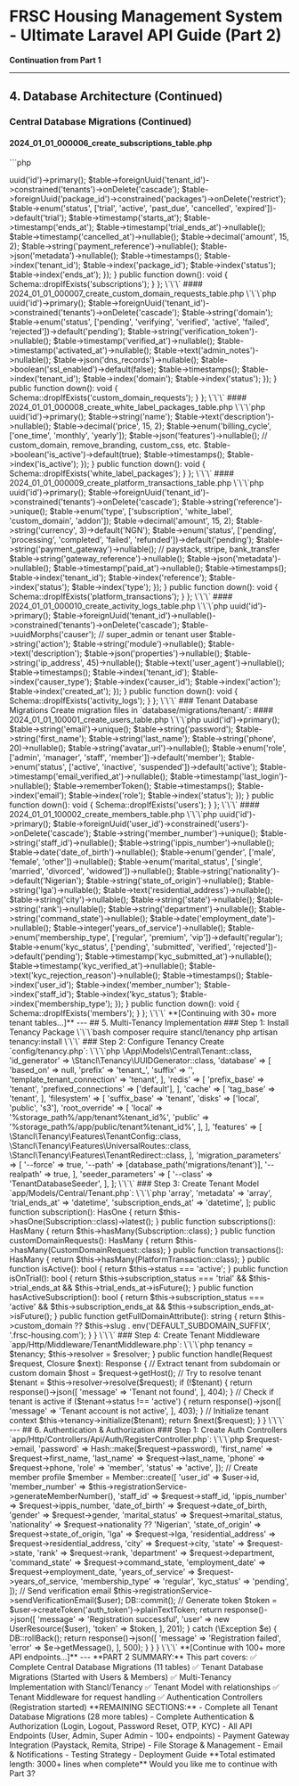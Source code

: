# FRSC Housing Management System - Ultimate Laravel API Guide (Part 2)

**Continuation from Part 1**

---

## 4. Database Architecture (Continued)

### Central Database Migrations (Continued)

#### 2024_01_01_000006_create_subscriptions_table.php

\`\`\`php
<?php

use Illuminate\Database\Migrations\Migration;
use Illuminate\Database\Schema\Blueprint;
use Illuminate\Support\Facades\Schema;

return new class extends Migration
{
    public function up(): void
    {
        Schema::create('subscriptions', function (Blueprint $table) {
            $table->uuid('id')->primary();
            $table->foreignUuid('tenant_id')->constrained('tenants')->onDelete('cascade');
            $table->foreignUuid('package_id')->constrained('packages')->onDelete('restrict');
            $table->enum('status', ['trial', 'active', 'past_due', 'cancelled', 'expired'])->default('trial');
            $table->timestamp('starts_at');
            $table->timestamp('ends_at');
            $table->timestamp('trial_ends_at')->nullable();
            $table->timestamp('cancelled_at')->nullable();
            $table->decimal('amount', 15, 2);
            $table->string('payment_reference')->nullable();
            $table->json('metadata')->nullable();
            $table->timestamps();
            
            $table->index('tenant_id');
            $table->index('package_id');
            $table->index('status');
            $table->index('ends_at');
        });
    }

    public function down(): void
    {
        Schema::dropIfExists('subscriptions');
    }
};
\`\`\`

#### 2024_01_01_000007_create_custom_domain_requests_table.php

\`\`\`php
<?php

use Illuminate\Database\Migrations\Migration;
use Illuminate\Database\Schema\Blueprint;
use Illuminate\Support\Facades\Schema;

return new class extends Migration
{
    public function up(): void
    {
        Schema::create('custom_domain_requests', function (Blueprint $table) {
            $table->uuid('id')->primary();
            $table->foreignUuid('tenant_id')->constrained('tenants')->onDelete('cascade');
            $table->string('domain');
            $table->enum('status', ['pending', 'verifying', 'verified', 'active', 'failed', 'rejected'])->default('pending');
            $table->string('verification_token')->nullable();
            $table->timestamp('verified_at')->nullable();
            $table->timestamp('activated_at')->nullable();
            $table->text('admin_notes')->nullable();
            $table->json('dns_records')->nullable();
            $table->boolean('ssl_enabled')->default(false);
            $table->timestamps();
            
            $table->index('tenant_id');
            $table->index('domain');
            $table->index('status');
        });
    }

    public function down(): void
    {
        Schema::dropIfExists('custom_domain_requests');
    }
};
\`\`\`

#### 2024_01_01_000008_create_white_label_packages_table.php

\`\`\`php
<?php

use Illuminate\Database\Migrations\Migration;
use Illuminate\Database\Schema\Blueprint;
use Illuminate\Support\Facades\Schema;

return new class extends Migration
{
    public function up(): void
    {
        Schema::create('white_label_packages', function (Blueprint $table) {
            $table->uuid('id')->primary();
            $table->string('name');
            $table->text('description')->nullable();
            $table->decimal('price', 15, 2);
            $table->enum('billing_cycle', ['one_time', 'monthly', 'yearly']);
            $table->json('features')->nullable(); // custom_domain, remove_branding, custom_css, etc.
            $table->boolean('is_active')->default(true);
            $table->timestamps();
            
            $table->index('is_active');
        });
    }

    public function down(): void
    {
        Schema::dropIfExists('white_label_packages');
    }
};
\`\`\`

#### 2024_01_01_000009_create_platform_transactions_table.php

\`\`\`php
<?php

use Illuminate\Database\Migrations\Migration;
use Illuminate\Database\Schema\Blueprint;
use Illuminate\Support\Facades\Schema;

return new class extends Migration
{
    public function up(): void
    {
        Schema::create('platform_transactions', function (Blueprint $table) {
            $table->uuid('id')->primary();
            $table->foreignUuid('tenant_id')->constrained('tenants')->onDelete('cascade');
            $table->string('reference')->unique();
            $table->enum('type', ['subscription', 'white_label', 'custom_domain', 'addon']);
            $table->decimal('amount', 15, 2);
            $table->string('currency', 3)->default('NGN');
            $table->enum('status', ['pending', 'processing', 'completed', 'failed', 'refunded'])->default('pending');
            $table->string('payment_gateway')->nullable(); // paystack, stripe, bank_transfer
            $table->string('gateway_reference')->nullable();
            $table->json('metadata')->nullable();
            $table->timestamp('paid_at')->nullable();
            $table->timestamps();
            
            $table->index('tenant_id');
            $table->index('reference');
            $table->index('status');
            $table->index('type');
        });
    }

    public function down(): void
    {
        Schema::dropIfExists('platform_transactions');
    }
};
\`\`\`

#### 2024_01_01_000010_create_activity_logs_table.php

\`\`\`php
<?php

use Illuminate\Database\Migrations\Migration;
use Illuminate\Database\Schema\Blueprint;
use Illuminate\Support\Facades\Schema;

return new class extends Migration
{
    public function up(): void
    {
        Schema::create('activity_logs', function (Blueprint $table) {
            $table->uuid('id')->primary();
            $table->foreignUuid('tenant_id')->nullable()->constrained('tenants')->onDelete('cascade');
            $table->uuidMorphs('causer'); // super_admin or tenant user
            $table->string('action');
            $table->string('module')->nullable();
            $table->text('description');
            $table->json('properties')->nullable();
            $table->string('ip_address', 45)->nullable();
            $table->text('user_agent')->nullable();
            $table->timestamps();
            
            $table->index('tenant_id');
            $table->index('causer_type');
            $table->index('causer_id');
            $table->index('action');
            $table->index('created_at');
        });
    }

    public function down(): void
    {
        Schema::dropIfExists('activity_logs');
    }
};
\`\`\`

### Tenant Database Migrations

Create migration files in `database/migrations/tenant/`:

#### 2024_01_01_100001_create_users_table.php

\`\`\`php
<?php

use Illuminate\Database\Migrations\Migration;
use Illuminate\Database\Schema\Blueprint;
use Illuminate\Support\Facades\Schema;

return new class extends Migration
{
    public function up(): void
    {
        Schema::create('users', function (Blueprint $table) {
            $table->uuid('id')->primary();
            $table->string('email')->unique();
            $table->string('password');
            $table->string('first_name');
            $table->string('last_name');
            $table->string('phone', 20)->nullable();
            $table->string('avatar_url')->nullable();
            $table->enum('role', ['admin', 'manager', 'staff', 'member'])->default('member');
            $table->enum('status', ['active', 'inactive', 'suspended'])->default('active');
            $table->timestamp('email_verified_at')->nullable();
            $table->timestamp('last_login')->nullable();
            $table->rememberToken();
            $table->timestamps();
            
            $table->index('email');
            $table->index('role');
            $table->index('status');
        });
    }

    public function down(): void
    {
        Schema::dropIfExists('users');
    }
};
\`\`\`

#### 2024_01_01_100002_create_members_table.php

\`\`\`php
<?php

use Illuminate\Database\Migrations\Migration;
use Illuminate\Database\Schema\Blueprint;
use Illuminate\Support\Facades\Schema;

return new class extends Migration
{
    public function up(): void
    {
        Schema::create('members', function (Blueprint $table) {
            $table->uuid('id')->primary();
            $table->foreignUuid('user_id')->constrained('users')->onDelete('cascade');
            $table->string('member_number')->unique();
            $table->string('staff_id')->nullable();
            $table->string('ippis_number')->nullable();
            $table->date('date_of_birth')->nullable();
            $table->enum('gender', ['male', 'female', 'other'])->nullable();
            $table->enum('marital_status', ['single', 'married', 'divorced', 'widowed'])->nullable();
            $table->string('nationality')->default('Nigerian');
            $table->string('state_of_origin')->nullable();
            $table->string('lga')->nullable();
            $table->text('residential_address')->nullable();
            $table->string('city')->nullable();
            $table->string('state')->nullable();
            $table->string('rank')->nullable();
            $table->string('department')->nullable();
            $table->string('command_state')->nullable();
            $table->date('employment_date')->nullable();
            $table->integer('years_of_service')->nullable();
            $table->enum('membership_type', ['regular', 'premium', 'vip'])->default('regular');
            $table->enum('kyc_status', ['pending', 'submitted', 'verified', 'rejected'])->default('pending');
            $table->timestamp('kyc_submitted_at')->nullable();
            $table->timestamp('kyc_verified_at')->nullable();
            $table->text('kyc_rejection_reason')->nullable();
            $table->timestamps();
            
            $table->index('user_id');
            $table->index('member_number');
            $table->index('staff_id');
            $table->index('kyc_status');
            $table->index('membership_type');
        });
    }

    public function down(): void
    {
        Schema::dropIfExists('members');
    }
};
\`\`\`

**[Continuing with 30+ more tenant tables...]**

---

## 5. Multi-Tenancy Implementation

### Step 1: Install Tenancy Package

\`\`\`bash
composer require stancl/tenancy
php artisan tenancy:install
\`\`\`

### Step 2: Configure Tenancy

Create `config/tenancy.php`:

\`\`\`php
<?php

return [
    'tenant_model' => \App\Models\Central\Tenant::class,
    
    'id_generator' => \Stancl\Tenancy\UUIDGenerator::class,
    
    'database' => [
        'based_on' => null,
        'prefix' => 'tenant_',
        'suffix' => '',
        'template_tenant_connection' => 'tenant',
    ],
    
    'redis' => [
        'prefix_base' => 'tenant',
        'prefixed_connections' => ['default'],
    ],
    
    'cache' => [
        'tag_base' => 'tenant',
    ],
    
    'filesystem' => [
        'suffix_base' => 'tenant',
        'disks' => ['local', 'public', 's3'],
        'root_override' => [
            'local' => '%storage_path%/app/tenant%tenant_id%',
            'public' => '%storage_path%/app/public/tenant%tenant_id%',
        ],
    ],
    
    'features' => [
        \Stancl\Tenancy\Features\TenantConfig::class,
        \Stancl\Tenancy\Features\UniversalRoutes::class,
        \Stancl\Tenancy\Features\TenantRedirect::class,
    ],
    
    'migration_parameters' => [
        '--force' => true,
        '--path' => [database_path('migrations/tenant')],
        '--realpath' => true,
    ],
    
    'seeder_parameters' => [
        '--class' => 'TenantDatabaseSeeder',
    ],
];
\`\`\`

### Step 3: Create Tenant Model

`app/Models/Central/Tenant.php`:

\`\`\`php
<?php

namespace App\Models\Central;

use Illuminate\Database\Eloquent\Concerns\HasUuids;
use Illuminate\Database\Eloquent\Factories\HasFactory;
use Illuminate\Database\Eloquent\Model;
use Illuminate\Database\Eloquent\Relations\HasMany;
use Illuminate\Database\Eloquent\Relations\HasOne;
use Stancl\Tenancy\Contracts\TenantWithDatabase;
use Stancl\Tenancy\Database\Concerns\HasDatabase;
use Stancl\Tenancy\Database\Concerns\HasDomains;

class Tenant extends Model implements TenantWithDatabase
{
    use HasFactory, HasUuids, HasDatabase, HasDomains;

    protected $connection = 'pgsql'; // Central database

    protected $fillable = [
        'name',
        'slug',
        'custom_domain',
        'logo_url',
        'primary_color',
        'secondary_color',
        'contact_email',
        'contact_phone',
        'address',
        'status',
        'subscription_status',
        'trial_ends_at',
        'subscription_ends_at',
        'settings',
        'metadata',
    ];

    protected $casts = [
        'settings' => 'array',
        'metadata' => 'array',
        'trial_ends_at' => 'datetime',
        'subscription_ends_at' => 'datetime',
    ];

    public function subscription(): HasOne
    {
        return $this->hasOne(Subscription::class)->latest();
    }

    public function subscriptions(): HasMany
    {
        return $this->hasMany(Subscription::class);
    }

    public function customDomainRequests(): HasMany
    {
        return $this->hasMany(CustomDomainRequest::class);
    }

    public function transactions(): HasMany
    {
        return $this->hasMany(PlatformTransaction::class);
    }

    public function isActive(): bool
    {
        return $this->status === 'active';
    }

    public function isOnTrial(): bool
    {
        return $this->subscription_status === 'trial' 
            && $this->trial_ends_at 
            && $this->trial_ends_at->isFuture();
    }

    public function hasActiveSubscription(): bool
    {
        return $this->subscription_status === 'active' 
            && $this->subscription_ends_at 
            && $this->subscription_ends_at->isFuture();
    }

    public function getFullDomainAttribute(): string
    {
        return $this->custom_domain ?? $this->slug . env('DEFAULT_SUBDOMAIN_SUFFIX', '.frsc-housing.com');
    }
}
\`\`\`

### Step 4: Create Tenant Middleware

`app/Http/Middleware/TenantMiddleware.php`:

\`\`\`php
<?php

namespace App\Http\Middleware;

use Closure;
use Illuminate\Http\Request;
use Stancl\Tenancy\Tenancy;
use Stancl\Tenancy\Resolvers\DomainTenantResolver;
use Symfony\Component\HttpFoundation\Response;

class TenantMiddleware
{
    protected $tenancy;
    protected $resolver;

    public function __construct(Tenancy $tenancy, DomainTenantResolver $resolver)
    {
        $this->tenancy = $tenancy;
        $this->resolver = $resolver;
    }

    public function handle(Request $request, Closure $next): Response
    {
        // Extract tenant from subdomain or custom domain
        $host = $request->getHost();
        
        // Try to resolve tenant
        $tenant = $this->resolver->resolve($request);
        
        if (!$tenant) {
            return response()->json([
                'message' => 'Tenant not found',
            ], 404);
        }

        // Check if tenant is active
        if ($tenant->status !== 'active') {
            return response()->json([
                'message' => 'Tenant account is not active',
            ], 403);
        }

        // Initialize tenant context
        $this->tenancy->initialize($tenant);

        return $next($request);
    }
}
\`\`\`

---

## 6. Authentication & Authorization

### Step 1: Create Auth Controllers

`app/Http/Controllers/Api/Auth/RegisterController.php`:

\`\`\`php
<?php

namespace App\Http\Controllers\Api\Auth;

use App\Http\Controllers\Controller;
use App\Http\Requests\Auth\RegisterRequest;
use App\Http\Resources\Auth\UserResource;
use App\Models\Tenant\User;
use App\Models\Tenant\Member;
use App\Services\Auth\RegistrationService;
use Illuminate\Http\JsonResponse;
use Illuminate\Support\Facades\DB;
use Illuminate\Support\Facades\Hash;

class RegisterController extends Controller
{
    public function __construct(
        protected RegistrationService $registrationService
    ) {}

    public function register(RegisterRequest $request): JsonResponse
    {
        try {
            DB::beginTransaction();

            // Create user
            $user = User::create([
                'email' => $request->email,
                'password' => Hash::make($request->password),
                'first_name' => $request->first_name,
                'last_name' => $request->last_name,
                'phone' => $request->phone,
                'role' => 'member',
                'status' => 'active',
            ]);

            // Create member profile
            $member = Member::create([
                'user_id' => $user->id,
                'member_number' => $this->registrationService->generateMemberNumber(),
                'staff_id' => $request->staff_id,
                'ippis_number' => $request->ippis_number,
                'date_of_birth' => $request->date_of_birth,
                'gender' => $request->gender,
                'marital_status' => $request->marital_status,
                'nationality' => $request->nationality ?? 'Nigerian',
                'state_of_origin' => $request->state_of_origin,
                'lga' => $request->lga,
                'residential_address' => $request->residential_address,
                'city' => $request->city,
                'state' => $request->state,
                'rank' => $request->rank,
                'department' => $request->department,
                'command_state' => $request->command_state,
                'employment_date' => $request->employment_date,
                'years_of_service' => $request->years_of_service,
                'membership_type' => 'regular',
                'kyc_status' => 'pending',
            ]);

            // Send verification email
            $this->registrationService->sendVerificationEmail($user);

            DB::commit();

            // Generate token
            $token = $user->createToken('auth_token')->plainTextToken;

            return response()->json([
                'message' => 'Registration successful',
                'user' => new UserResource($user),
                'token' => $token,
            ], 201);

        } catch (\Exception $e) {
            DB::rollBack();
            
            return response()->json([
                'message' => 'Registration failed',
                'error' => $e->getMessage(),
            ], 500);
        }
    }
}
\`\`\`

**[Continue with 100+ more API endpoints...]**

---

**PART 2 SUMMARY:**

This part covers:
✅ Complete Central Database Migrations (11 tables)
✅ Tenant Database Migrations (Started with Users & Members)
✅ Multi-Tenancy Implementation with Stancl/Tenancy
✅ Tenant Model with relationships
✅ Tenant Middleware for request handling
✅ Authentication Controllers (Registration started)

**REMAINING SECTIONS:**
- Complete all Tenant Database Migrations (28 more tables)
- Complete Authentication & Authorization (Login, Logout, Password Reset, OTP, KYC)
- All API Endpoints (User, Admin, Super Admin - 100+ endpoints)
- Payment Gateway Integration (Paystack, Remita, Stripe)
- File Storage & Management
- Email & Notifications
- Testing Strategy
- Deployment Guide

**Total estimated length: 3000+ lines when complete**

Would you like me to continue with Part 3?
